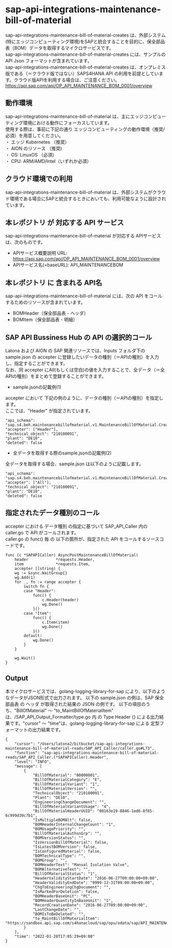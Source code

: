 # sap-api-integrations-maintenance-bill-of-material  
sap-api-integrations-maintenance-bill-of-material-creates は、外部システム(特にエッジコンピューティング環境)をSAPと統合することを目的に、保全部品表（BOM）データを取得するマイクロサービスです。  
sap-api-integrations-maintenance-bill-of-material-creates には、サンプルのAPI Json フォーマットが含まれています。  
sap-api-integrations-maintenance-bill-of-material-creates は、オンプレミス版である（＝クラウド版ではない）SAPS4HANA API の利用を前提としています。クラウド版APIを利用する場合は、ご注意ください。  
https://api.sap.com/api/OP_API_MAINTENANCE_BOM_0001/overview  

## 動作環境  
sap-api-integrations-maintenance-bill-of-material  は、主にエッジコンピューティング環境における動作にフォーカスしています。  
使用する際は、事前に下記の通り エッジコンピューティングの動作環境（推奨/必須）を用意してください。  
・ エッジ Kubernetes （推奨）   
・ AION のリソース （推奨)   
・ OS: LinuxOS （必須）   
・ CPU: ARM/AMD/Intel（いずれか必須）  

## クラウド環境での利用
sap-api-integrations-maintenance-bill-of-material  は、外部システムがクラウド環境である場合にSAPと統合するときにおいても、利用可能なように設計されています。


## 本レポジトリ が 対応する API サービス
sap-api-integrations-maintenance-bill-of-material  が対応する APIサービス は、次のものです。

* APIサービス概要説明 URL: https://api.sap.com/api/OP_API_MAINTENANCE_BOM_0001/overview  
* APIサービス名(=baseURL): API_MAINTENANCEBOM

## 本レポジトリ に 含まれる API名
sap-api-integrations-maintenance-bill-of-material  には、次の API をコールするためのリソースが含まれています。  

* BOMHeader（保全部品表 - ヘッダ）
* BOMItem（保全部品表 - 明細）

## SAP API Bussiness Hub の API の選択的コール

Latona および AION の SAP 関連リソースでは、Inputs フォルダ下の sample.json の accepter に登録したいデータの種別（＝APIの種別）を入力し、指定することができます。  
なお、同 accepter にAll(もしくは空白)の値を入力することで、全データ（＝全APIの種別）をまとめて登録することができます。  

* sample.jsonの記載例(1)  

accepter において 下記の例のように、データの種別（＝APIの種別）を指定します。  
ここでは、"Header" が指定されています。    
  
```
"api_schema": "sap.s4.beh.maintenancebillofmaterial.v1.MaintenanceBillOfMaterial.Created.v1",
"accepter": ["Header"],
"technical_object": "210100091",
"plant": "DE10",
"deleted": false
```
  
* 全データを取得する際のsample.jsonの記載例(2)  

全データを取得する場合、sample.json は以下のように記載します。  

```
"api_schema": "sap.s4.beh.maintenancebillofmaterial.v1.MaintenanceBillOfMaterial.Created.v1",
"accepter": ["All"],
"technical_object": "210100091",
"plant": "DE10",
"deleted": false
```
## 指定されたデータ種別のコール

accepter における データ種別 の指定に基づいて SAP_API_Caller 内の caller.go で API がコールされます。  
caller.go の func() 毎 の 以下の箇所が、指定された API をコールするソースコードです。  

```
func (c *SAPAPICaller) AsyncPostMaintenanceBillOfMaterial(
	header            *requests.Header,
	item              *requests.Item,
	accepter []string) {
	wg := &sync.WaitGroup{}
	wg.Add(1)
	for _, fn := range accepter {
		switch fn {
		case "Header":
			func() {
				c.Header(header)
				wg.Done()
			}()
		case "Item":
			func() {
				c.Item(item)
				wg.Done()
			}()
		default:
			wg.Done()
		}
	}

	wg.Wait()
}
```

## Output  
本マイクロサービスでは、golang-logging-library-for-sap により、以下のようなデータがJSON形式で出力されます。
以下の sample.json の例は、SAP 保全部品表 の ヘッダ が取得された結果の JSON の例です。
以下の項目のうち、"BillOfMaterial" ～ "to_MaintBillOfMaterialItem" は、/SAP_API_Output_Formatter/type.go 内 の Type Header {} による出力結果です。"cursor" ～ "time"は、golang-logging-library-for-sap による 定型フォーマットの出力結果です。
```
{
    "cursor": "/Users/latona2/bitbucket/sap-api-integrations-maintenance-bill-of-material-reads/SAP_API_Caller/caller.go#L73",
    "function": "sap-api-integrations-maintenance-bill-of-material-reads/SAP_API_Caller.(*SAPAPICaller).Header",
    "level": "INFO",
    "message": [
        {
            "BillOfMaterial": "00000001",
            "BillOfMaterialCategory": "E",
            "BillOfMaterialVariant": "1",
            "BillOfMaterialVersion": "",
            "TechnicalObject": "210100091",
            "Plant": "DE10",
            "EngineeringChangeDocument": "",
            "BillOfMaterialVariantUsage": "4",
            "BillOfMaterialHeaderUUID": "00163e19-8846-1ed6-8f85-6c999d39c7b1",
            "IsMultipleBOMAlt": false,
            "BOMHeaderInternalChangeCount": "1",
            "BOMUsagePriority": "",
            "BillOfMaterialAuthsnGrp": "",
            "BOMVersionStatus": "",
            "IsVersionBillOfMaterial": false,
            "IsLatestBOMVersion": false,
            "IsConfiguredMaterial": false,
            "BOMTechnicalType": "",
            "BOMGroup": "",
            "BOMHeaderText": "Manual Isolation Valve",
            "BOMAlternativeText": "",
            "BillOfMaterialStatus": "1",
            "HeaderValidityStartDate": "2016-06-27T09:00:00+09:00",
            "HeaderValidityEndDate": "9999-12-31T09:00:00+09:00",
            "ChgToEngineeringChgDocument": "",
            "IsMarkedForDeletion": false,
            "BOMHeaderBaseUnit": "PC",
            "BOMHeaderQuantityInBaseUnit": "1",
            "RecordCreationDate": "2016-06-27T09:00:00+09:00",
            "LastChangeDate": "",
            "BOMIsToBeDeleted": "",
            "to_MaintBillOfMaterialItem": "https://sandbox.api.sap.com/s4hanacloud/sap/opu/odata/sap/API_MAINTENANCEBOM/BOMHeader(BillOfMaterial='00000001',BillOfMaterialCategory='E',BillOfMaterialVariant='1',BillOfMaterialVersion='',TechnicalObject='210100091',Plant='DE10',EngineeringChangeDocument='',BillOfMaterialVariantUsage='4')/to_MaintBillOfMaterialItem"
        }
    ],
    "time": "2022-01-28T17:05:29+09:00"
}
```
